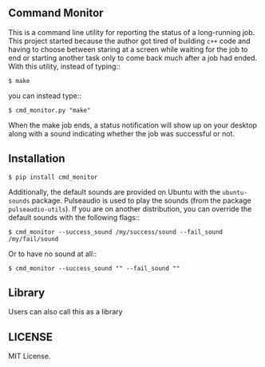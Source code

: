 Command Monitor
---------------

This is a command line utility for reporting the status of a long-running job.
This project started because the author got tired of building ``c++`` code and
having to choose between staring at a screen while waiting for the job to end
or starting another task only to come back much after a job had ended. With
this utility, instead of typing::

    $ make

you can instead type:: 

    $ cmd_monitor.py "make"

When the make job ends, a status notification will show up on your desktop
along with a sound indicating whether the job was successful or not.

Installation
------------

    $ pip install cmd_monitor

Additionally, the default sounds are provided on Ubuntu with the
``ubuntu-sounds`` package. Pulseaudio is used to play the sounds (from the package ``pulseaudio-utils``).
If you are on another distribution, you can override
the default sounds with the following flags::

    $ cmd_monitor --success_sound /my/success/sound --fail_sound /my/fail/sound

Or to have no sound at all::
    
    $ cmd_monitor --success_sound "" --fail_sound ""

Library 
--------

Users can also call this as a library

    
LICENSE
-------

MIT License.
